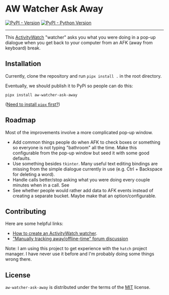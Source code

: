 # AW Watcher Ask Away

[![PyPI - Version](https://img.shields.io/pypi/v/aw-watcher-ask-away.svg)](https://pypi.org/project/aw-watcher-ask-away)
[![PyPI - Python Version](https://img.shields.io/pypi/pyversions/aw-watcher-ask-away.svg)](https://pypi.org/project/aw-watcher-ask-away)

---

This [ActivityWatch](https://activitywatch.net) "watcher" asks you what you were doing in a pop-up dialogue when you get back to your computer from an AFK (away from keyboard) break.

## Installation

Currently, clone the repository and run `pipx install .` in the root directory.

Eventually, we should publish it to PyPi so people can do this:

```console
pipx install aw-watcher-ask-away
```

([Need to install `pipx` first?](https://pypa.github.io/pipx/installation/))

## Roadmap

Most of the improvements involve a more complicated pop-up window.

- Add common things people do when AFK to check boxes or something so everyone is not typing "bathroom" all the time.
  Make this configurable from the pop-up window but seed it with some good defaults.
- Use something besides `tkinter`.
  Many useful text editing bindings are missing from the simple dialogue currently in use (e.g. Ctrl + Backspace for deleting a word).
- Handle calls better/stop asking what you were doing every couple minutes when in a call. See
- See whether people would rather add data to AFK events instead of creating a separate bucket. Maybe make that an option/configurable.

## Contributing

Here are some helpful links:

- [How to create an ActivityWatch watcher](https://docs.activitywatch.net/en/latest/examples/writing-watchers.html).
- ["Manually tracking away/offline-time" forum discussion](https://forum.activitywatch.net/t/manually-tracking-away-offline-time/284)

Note: I am using this project to get experience with the `hatch` project manager.
I have never use it before and I'm probably doing some things wrong there.

## License

`aw-watcher-ask-away` is distributed under the terms of the [MIT](https://spdx.org/licenses/MIT.html) license.
